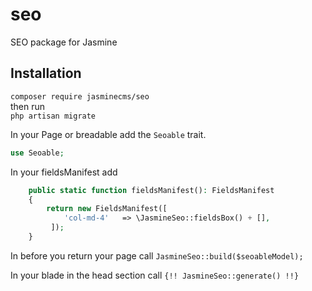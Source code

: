 # seo

SEO package for Jasmine

## Installation

`composer require jasminecms/seo`  
then run  
`php artisan migrate`

In your Page or breadable add the `Seoable` trait.

```php
use Seoable;
```

In your fieldsManifest add

```php
    public static function fieldsManifest(): FieldsManifest
    {
        return new FieldsManifest([
            'col-md-4'   => \JasmineSeo::fieldsBox() + [],
         ]);
    }
``` 

In before you return your page call
`JasmineSeo::build($seoableModel);`

In your blade in the head section call
`{!! JasmineSeo::generate() !!}`
